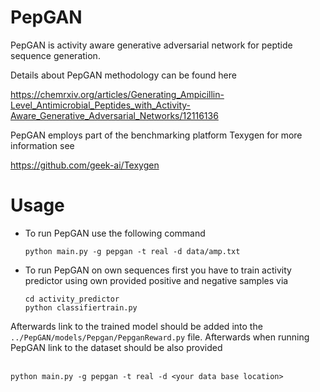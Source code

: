 # PepGAN

PepGAN is activity aware generative adversarial network for peptide sequence generation.

Details about PepGAN methodology can be found here

https://chemrxiv.org/articles/Generating_Ampicillin-Level_Antimicrobial_Peptides_with_Activity-Aware_Generative_Adversarial_Networks/12116136

PepGAN employs part of the benchmarking platform Texygen for more information see

https://github.com/geek-ai/Texygen

# Usage

* To run PepGAN use the following command
  
  ```
  python main.py -g pepgan -t real -d data/amp.txt
  ```

* To run PepGAN on own sequences first you have to train activity predictor using own provided positive and negative samples via
  
  ```
  cd activity_predictor
  python classifiertrain.py
  ```

Afterwards link to the trained model should be added into the `../PepGAN/models/Pepgan/PepganReward.py` file. Afterwards when running PepGAN link to the dataset should be also provided <br /><br />

  ```
  python main.py -g pepgan -t real -d <your data base location>
  ```
